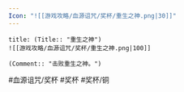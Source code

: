 ```yaml
---
Icon: "![[游戏攻略/血源诅咒/奖杯/重生之神.png|30]]"
---
```

```ad-common-bronze-trophy
title: (Title:: "重生之神")
![[游戏攻略/血源诅咒/奖杯/重生之神.png|100]]

(Comment:: "击败重生之神。")
```

#血源诅咒/奖杯 #奖杯 #奖杯/铜
